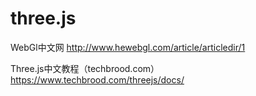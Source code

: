 # three.js

WebGl中文网
http://www.hewebgl.com/article/articledir/1

Three.js中文教程（techbrood.com）
https://www.techbrood.com/threejs/docs/